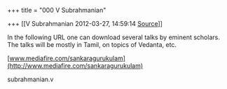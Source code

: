 +++
title = "000 V Subrahmanian"

+++
[[V Subrahmanian	2012-03-27, 14:59:14 [Source](https://groups.google.com/g/bvparishat/c/ADOuhwimMJc)]]



In the following URL one can download several talks by eminent scholars. The talks will be mostly in Tamil, on topics of Vedanta, etc.  
  
[www.mediafire.com/sankaragurukulam](http://www.mediafire.com/sankaragurukulam)  
  
subrahmanian.v

